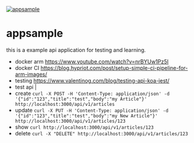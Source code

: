 [ ![appsample](https://travis-ci.org/ffaerber/appsample.svg?branch=master)](https://travis-ci.org/ffaerber/appsample)

# appsample

this is a example api application for testing and learning.

- docker arm https://www.youtube.com/watch?v=nrBYUw1Pz5I
- docker CI https://blog.hypriot.com/post/setup-simple-ci-pipeline-for-arm-images/
- testing https://www.valentinog.com/blog/testing-api-koa-jest/
- test api |
- create `curl -X POST -H 'Content-Type: application/json' -d '{"id":"123","title":"test","body":"my Article"}' http://localhost:3000/api/v1/articles`
- update `curl -X PUT -H 'Content-Type: application/json' -d '{"id":"123","title":"test","body":"my New Article"}' http://localhost:3000/api/v1/articles/123`
- show `curl http://localhost:3000/api/v1/articles/123`
- delete `curl -X "DELETE" http://localhost:3000/api/v1/articles/123`
